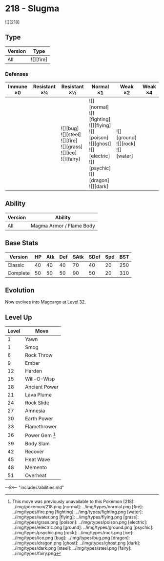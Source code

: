 # 218 - Slugma
![][218]

## Type

Version | Type
---     | ---
All     | ![][fire]

### Defenses

Immune ×0 | Resistant ×¼ | Resistant ×½                                                                    | Normal ×1                                                                                                                                 | Weak ×2                                    | Weak ×4
---       | ---          | ---                                                                             | ---                                                                                                                                       | ---                                        | ---
&nbsp;    | &nbsp;       | ![][bug]<br>![][steel]<br>![][fire]<br>![][grass]<br>![][ice]<br>![][fairy]<br> | ![][normal]<br>![][fighting]<br>![][flying]<br>![][poison]<br>![][ghost]<br>![][electric]<br>![][psychic]<br>![][dragon]<br>![][dark]<br> | ![][ground]<br>![][rock]<br>![][water]<br> | &nbsp;

## Ability

Version | Ability
---     | ---
All     | Magma Armor / Flame Body

## Base Stats

Version  | HP  | Atk | Def | SAtk | SDef | Spd | BST
---      | --- | --- | --- | ---  | ---  | --- | ---
Classic  | 40  | 40  | 40  | 70   | 40   | 20  | 250
Complete | 50  | 50  | 50  | 90   | 50   | 20  | 310

## Evolution
Now evolves into Magcargo at Level 32.

## Level Up

Level | Move
---   | ---
1     | Yawn
1     | Smog
6     | Rock Throw
9     | Ember
12    | Harden
15    | Will-O-Wisp
18    | Ancient Power
21    | Lava Plume
24    | Rock Slide
27    | Amnesia
30    | Earth Power
33    | Flamethrower
36    | Power Gem [^1]
39    | Body Slam
42    | Recover
45    | Heat Wave
48    | Memento
51    | Overheat


--8<-- "includes/abilities.md"

[^1]: This move was previously unavailable to this Pokémon
[218]: ../img/pokemon/218.png
[normal]: ../img/types/normal.png
[fire]: ../img/types/fire.png
[fighting]: ../img/types/fighting.png
[water]: ../img/types/water.png
[flying]: ../img/types/flying.png
[grass]: ../img/types/grass.png
[poison]: ../img/types/poison.png
[electric]: ../img/types/electric.png
[ground]: ../img/types/ground.png
[psychic]: ../img/types/psychic.png
[rock]: ../img/types/rock.png
[ice]: ../img/types/ice.png
[bug]: ../img/types/bug.png
[dragon]: ../img/types/dragon.png
[ghost]: ../img/types/ghost.png
[dark]: ../img/types/dark.png
[steel]: ../img/types/steel.png
[fairy]: ../img/types/fairy.png
